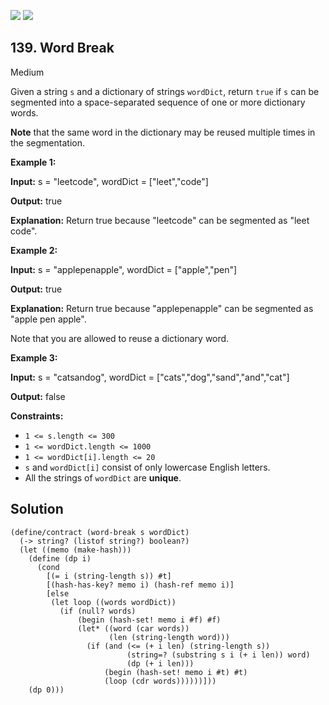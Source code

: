 [![](https://img.shields.io/github/stars/javadev/LeetCode-in-All?label=Stars&style=flat-square)](https://github.com/javadev/LeetCode-in-All)
[![](https://img.shields.io/github/forks/javadev/LeetCode-in-All?label=Fork%20me%20on%20GitHub%20&style=flat-square)](https://github.com/javadev/LeetCode-in-All/fork)

## 139\. Word Break

Medium

Given a string `s` and a dictionary of strings `wordDict`, return `true` if `s` can be segmented into a space-separated sequence of one or more dictionary words.

**Note** that the same word in the dictionary may be reused multiple times in the segmentation.

**Example 1:**

**Input:** s = "leetcode", wordDict = ["leet","code"]

**Output:** true

**Explanation:** Return true because "leetcode" can be segmented as "leet code".

**Example 2:**

**Input:** s = "applepenapple", wordDict = ["apple","pen"]

**Output:** true

**Explanation:** Return true because "applepenapple" can be segmented as "apple pen apple". 

Note that you are allowed to reuse a dictionary word.

**Example 3:**

**Input:** s = "catsandog", wordDict = ["cats","dog","sand","and","cat"]

**Output:** false

**Constraints:**

*   `1 <= s.length <= 300`
*   `1 <= wordDict.length <= 1000`
*   `1 <= wordDict[i].length <= 20`
*   `s` and `wordDict[i]` consist of only lowercase English letters.
*   All the strings of `wordDict` are **unique**.

## Solution

```racket
(define/contract (word-break s wordDict)
  (-> string? (listof string?) boolean?)
  (let ((memo (make-hash)))
    (define (dp i)
      (cond
        [(= i (string-length s)) #t]
        [(hash-has-key? memo i) (hash-ref memo i)]
        [else
         (let loop ((words wordDict))
           (if (null? words)
               (begin (hash-set! memo i #f) #f)
               (let* ((word (car words))
                      (len (string-length word)))
                 (if (and (<= (+ i len) (string-length s))
                          (string=? (substring s i (+ i len)) word)
                          (dp (+ i len)))
                     (begin (hash-set! memo i #t) #t)
                     (loop (cdr words))))))]))
    (dp 0)))
```